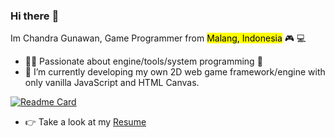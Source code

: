 ### Hi there :wave: 
Im Chandra Gunawan, Game Programmer from <mark>Malang, Indonesia</mark> :video_game: :computer:

- :man_technologist: Passionate about engine/tools/system programming :star2:
- 🔭 I’m currently developing my own 2D web game framework/engine with only vanilla JavaScript and HTML Canvas.

[![Readme Card](https://github-readme-stats.vercel.app/api/pin/?username=beyondchan28&repo=Beyonddd-JS)]([https://github.com/beyondchan28/Beyonddd-JS])


- :point_right: Take a look at my [Resume](https://github.com/beyondchan28/beyondchan28/blob/4238670ab240abfe3f32cc4b51ce6556098fa579/CV_Page_1.jpg)
<!--
**beyondchan28/beyondchan28** is a ✨ _special_ ✨ repository because its `README.md` (this file) appears on your GitHub profile.

Here are some ideas to get you started:

- 🔭 I’m currently working on ...
- 🌱 I’m currently learning ...
- 👯 I’m looking to collaborate on ...
- 🤔 I’m looking for help with ...
- 💬 Ask me about ...
- 📫 How to reach me: ...
- 😄 Pronouns: ...
- ⚡ Fun fact: ...
-->
